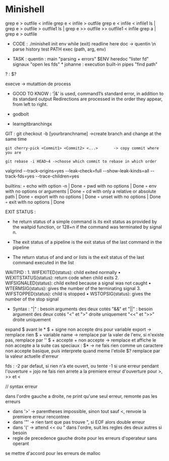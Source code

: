 # Minishell

grep e > outfile < infile
grep e < infile > outfile
grep e < infile < infile1
ls | grep e > outfile > outfile1
ls | grep e >> outfile >> outfile1
< infile grep a | grep e > outfile


- CODE : 
./minishell
init env
while (exit)
	readline		here doc -> quentin
	\n
	parse
	history
	test PATH
	exec (path, arg, env)


- TASK :
quentin : main "parsing + errors" $ENV heredoc "lister fd" signaux "open les fds" *
johanne : execution built-in pipes "find path"

? : $?


execve -> mutattion de process


- GOOD TO KNOW :
‘|&’ is used, command1’s standard error, in addition to its standard output
Redirections are processed in the order they appear, from left to right. 

- godbolt
- learngitbranchingx

GIT :
	git checkout -b [yourbranchname] ->create branch and change at the same time

	git cherry-pick <Commit1> <Commit2> <...>		-> copy commit where you are

	git rebase -i HEAD~4 ->choose which commit to rebase in which order


valgrind --track-origins=yes --leak-check=full --show-leak-kinds=all --track-fds=yes --trace-children=yes

builtins:
◦ echo with option -n							|	Done
◦ pwd with no options							|	Done
◦ env with no options or arguments				|	Done
◦ cd with only a relative or absolute path		|	Done
◦ export with no options						|	Done
◦ unset with no options							|	Done
◦ exit with no options							|	Done


EXIT STATUS :
- he return status of a simple command is its exit status as provided by the waitpid function, or 128+n if the command was terminated by signal n.
- The exit status of a pipeline is the exit status of the last command in the pipeline

- The return status of and and or lists is the exit status of the last command executed in the list

WAITPID :
	1. WIFEXITED(status): child exited normally 
	• WEXITSTATUS(status): return code when child exits
	2. WIFSIGNALED(status): child exited because a signal was not caught 
	• WTERMSIG(status): gives the number of the terminating signal
	3. WIFSTOPPED(status): child is stopped 
	• WSTOPSIG(status): gives the number of the stop signal
- Syntax :
	"|" : besoin arguments des deux cotés
	"&&" et "||" : besoin argument des deux cotés
	"<" et ">" droite uniquement
	"<<" et ">>" droite uniquement



expand $ avant le *
$ + signe non accepte dns pour variable export -> remplace rien
$ + variable name -> remplace par la valer de l'env, si n'existe pas, remplace par ''
$ + accepte + non accepte -> remplace et affiche le non accepte a la suite
cas speciaux :
$* -> ne fais rien comme un caractere non accepte basique, puis interprete quand meme l'etoile
$? remplace par la valeur actuelle d'erreur


fds : -2 par defaut, si rien n'a ete ouvert, ou tente
	  -1 si une erreur pendant l'ouverture = jojo ne fais rien
arrete a la premiere erreur d'ouverture pour >, >> et <


// syntax erreur

dans l'ordre gauche a droite, ne print qu'une seul erreur, remonte pas les erreurs

- dans '>' -> parentheses impossible, sinon tout sauf <, renvoie la premiere erreur rencontree
- dans '"' -> rien tant que pas trouve ", si EOF alors double erreur
- dans '(' -> attend << ou " dans l'ordre, suit les regles des deux autres si besoin
- regle de precedence gauche droite pour les erreurs d'operateur sans operant



se mettre d'accord pour les erreurs de malloc